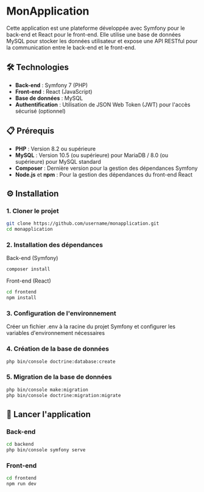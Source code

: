 # MonApplication

Cette application est une plateforme développée avec Symfony pour le back-end et React pour le front-end. Elle utilise une base de données MySQL pour stocker les données utilisateur et expose une API RESTful pour la communication entre le back-end et le front-end.

## 🛠️ Technologies

- **Back-end** : Symfony 7 (PHP)
- **Front-end** : React (JavaScript)
- **Base de données** : MySQL
- **Authentification** : Utilisation de JSON Web Token (JWT) pour l'accès sécurisé (optionnel)

## 📋 Prérequis

- **PHP** : Version 8.2 ou supérieure
- **MySQL** : Version 10.5 (ou supérieure) pour MariaDB / 8.0 (ou supérieure) pour MySQL standard
- **Composer** : Dernière version pour la gestion des dépendances Symfony
- **Node.js** et **npm** : Pour la gestion des dépendances du front-end React

## ⚙️ Installation

### 1. Cloner le projet

```bash
git clone https://github.com/username/monapplication.git
cd monapplication
```

### 2. Installation des dépendances

Back-end (Symfony)

```bash
composer install
```

Front-end (React)

```bash
cd frontend
npm install
```

### 3. Configuration de l'environnement

Créer un fichier .env à la racine du projet Symfony et configurer les variables d'environnement nécessaires

### 4. Création de la base de données 

```bash
php bin/console doctrine:database:create
```

### 5. Migration de la base de données 

```bash
php bin/console make:migration
php bin/console doctrine:migration:migrate
```

## 🚀 Lancer l'application

### Back-end
```bash
cd backend
php bin/console symfony serve
```

### Front-end
```bash
cd frontend
npm run dev
```